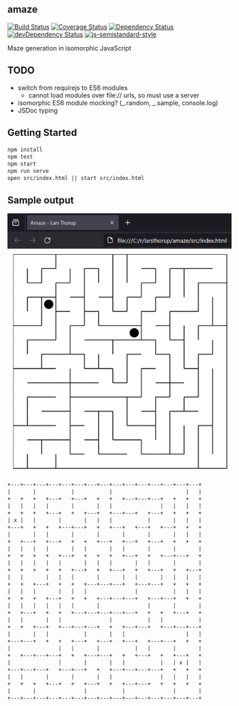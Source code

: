 ## amaze

[![Build Status](https://github.com/larsthorup/amaze/actions/workflows/ci.yml/badge.svg)](https://github.com/larsthorup/amaze/actions/workflows/ci.yml)
[![Coverage Status](https://coveralls.io/repos/larsthorup/amaze/badge.png?branch=master)](https://coveralls.io/r/larsthorup/amaze?branch=master)
[![Dependency Status](https://david-dm.org/larsthorup/amaze.png)](https://david-dm.org/larsthorup/amaze#info=dependencies)
[![devDependency Status](https://david-dm.org/larsthorup/amaze/dev-status.png)](https://david-dm.org/larsthorup/amaze#info=devDependencies)
[![js-semistandard-style](https://img.shields.io/badge/code%20style-semistandard-brightgreen.svg?style=flat-square)](https://github.com/Flet/semistandard)


Maze generation in isomorphic JavaScript

## TODO

- switch from requirejs to ES6 modules
  - cannot load modules over file:// urls, so must use a server
- isomorphic ES6 module mocking? (_.random, _.sample, console.log)
- JSDoc typing

## Getting Started

    npm install
    npm test
    npm start
    npm run serve
    open src/index.html || start src/index.html

## Sample output

![Maze](./amaze.png)

```
+---+---+---+---+---+---+---+---+---+---+---+---+---+---+---+
|       |           |           |                       |   |
+   +   +   +---+   +---+   +   +   +---+---+---+   +   +   +
|   |   |   |       |       |   |               |   |   |   |
+   +   +   +---+   +   +---+   +---+---+   +---+   +   +   +
| x |   |       |       |   |   |           |       |   |   |
+---+   +   +   +---+---+   +   +---+   +---+   +---+   +   +
|       |   |       |       |       |       |       |   |   |
+   +---+   +---+   +   +   +---+   +---+   +---+   +   +   +
|   |   |   |       |   |       |   |       |       |       |
+   +   +   +   +---+   +   +   +   +---+   +   +---+---+   +
|   |   |   |   |       |   |   |       |   |       |       |
+   +   +   +   +   +---+   +   +---+   +   +---+   +   +---+
|   |       |   |   |       |       |   |       |   |   |   |
+   +   +---+   +   +   +---+---+---+   +---+---+   +   +   +
|   |   |       |   |   |               |           |   |   |
+   +   +   +---+   +   +   +---+---+---+   +---+---+   +   +
|   |   |   |   |   |       |               |       |       |
+   +---+   +   +   +---+---+---+---+---+   +   +   +---+   +
|   |       |   |               |           |   |           |
+   +   +---+   +---+---+---+   +   +---+---+   +---+---+---+
|       |   |           |       |   |                   |   |
+---+---+   +   +   +---+   +---+   +---+   +---+---+   +   +
|               |   |       |           |   |       |       |
+   +---+---+---+   +   +---+---+   +   +---+   +   +---+   +
|               |       |       |   |           |   | x |   |
+---+---+---+   +---+---+   +   +---+---+---+---+   +   +   +
|   |       |       |       |   |               |   |   |   |
+   +   +   +---+   +   +---+   +   +---+---+   +   +   +   +
|       |               |           |               |       |
+---+---+---+---+---+---+---+---+---+---+---+---+---+---+---+
```
